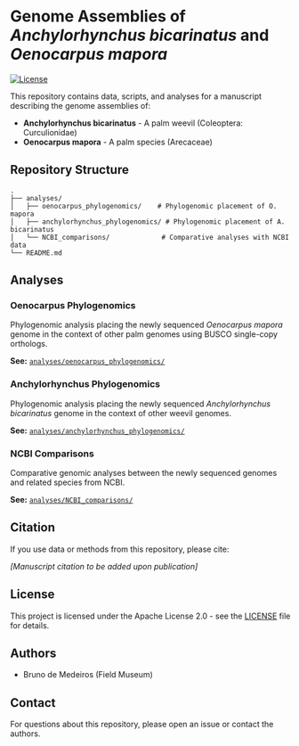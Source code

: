 # Genome Assemblies of *Anchylorhynchus bicarinatus* and *Oenocarpus mapora*

[![License](https://img.shields.io/badge/License-Apache%202.0-blue.svg)](https://opensource.org/licenses/Apache-2.0)

This repository contains data, scripts, and analyses for a manuscript describing the genome assemblies of:
- **Anchylorhynchus bicarinatus** - A palm weevil (Coleoptera: Curculionidae)
- **Oenocarpus mapora** - A palm species (Arecaceae)

## Repository Structure

```
.
├── analyses/
│   ├── oenocarpus_phylogenomics/    # Phylogenomic placement of O. mapora
│   ├── anchylorhynchus_phylogenomics/ # Phylogenomic placement of A. bicarinatus
│   └── NCBI_comparisons/             # Comparative analyses with NCBI data
└── README.md
```

## Analyses

### Oenocarpus Phylogenomics
Phylogenomic analysis placing the newly sequenced *Oenocarpus mapora* genome in the context of other palm genomes using BUSCO single-copy orthologs.

**See:** [`analyses/oenocarpus_phylogenomics/`](analyses/oenocarpus_phylogenomics/)

### Anchylorhynchus Phylogenomics
Phylogenomic analysis placing the newly sequenced *Anchylorhynchus bicarinatus* genome in the context of other weevil genomes.

**See:** [`analyses/anchylorhynchus_phylogenomics/`](analyses/anchylorhynchus_phylogenomics/)

### NCBI Comparisons
Comparative genomic analyses between the newly sequenced genomes and related species from NCBI.

**See:** [`analyses/NCBI_comparisons/`](analyses/NCBI_comparisons/)

## Citation

If you use data or methods from this repository, please cite:

*[Manuscript citation to be added upon publication]*

## License

This project is licensed under the Apache License 2.0 - see the [LICENSE](analyses/oenocarpus_phylogenomics/LICENSE) file for details.

## Authors

- Bruno de Medeiros (Field Museum)

## Contact

For questions about this repository, please open an issue or contact the authors.
